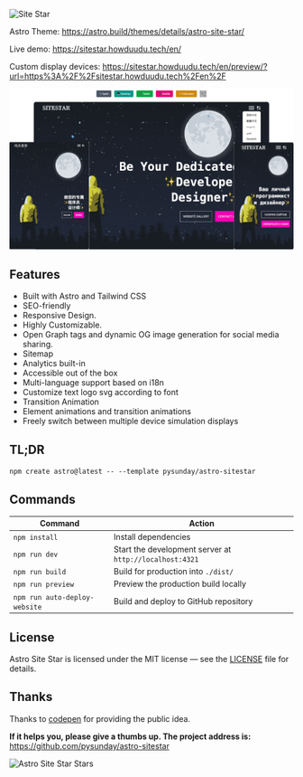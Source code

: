 ![Site Star](https://readme-typing-svg.demolab.com/?font=Roboto&size=40&duration=4000&pause=2000&color=5D5D5D&center=true&vCenter=true&width=540&lines=Site+Star.)

Astro Theme: https://astro.build/themes/details/astro-site-star/

Live demo: https://sitestar.howduudu.tech/en/

Custom display devices: https://sitestar.howduudu.tech/en/preview/?url=https%3A%2F%2Fsitestar.howduudu.tech%2Fen%2F

![page](./public/images/screen.png)

## Features

* Built with Astro and Tailwind CSS
* SEO-friendly
* Responsive Design.
* Highly Customizable.
* Open Graph tags and dynamic OG image generation for social media sharing.
* Sitemap
* Analytics built-in
* Accessible out of the box
* Multi-language support based on i18n
* Customize text logo svg according to font
* Transition Animation
* Element animations and transition animations
* Freely switch between multiple device simulation displays

## TL;DR

```shell
npm create astro@latest -- --template pysunday/astro-sitestar
```

## Commands

Command | Action
------- | ------
`npm install` | Install dependencies
`npm run dev` | Start the development server at `http://localhost:4321`
`npm run build` | Build for production into `./dist/`
`npm run preview` | Preview the production build locally
`npm run auto-deploy-website` | Build and deploy to GitHub repository

## License

Astro Site Star is licensed under the MIT license — see the [LICENSE](./LICENSE.md) file for details.

## Thanks

Thanks to [codepen](https://codepen.io/yagoestevez/pen/oapQEJ) for providing the public idea.

**If it helps you, please give a thumbs up. The project address is:** https://github.com/pysunday/astro-sitestar

![Astro Site Star Stars](https://api.star-history.com/svg?repos=pysunday/astro-sitestar)
